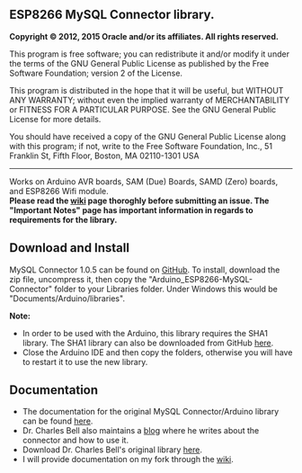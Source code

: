 ESP8266 MySQL Connector library.
------------------------------------------------------------------------

**Copyright &copy; 2012, 2015 Oracle and/or its affiliates. All rights reserved.**

This program is free software; you can redistribute it and/or modify
it under the terms of the GNU General Public License as published by
the Free Software Foundation; version 2 of the License.  

This program is distributed in the hope that it will be useful,
but WITHOUT ANY WARRANTY; without even the implied warranty of
MERCHANTABILITY or FITNESS FOR A PARTICULAR PURPOSE.  See the
GNU General Public License for more details.

You should have received a copy of the GNU General Public License
along with this program; if not, write to the Free Software
Foundation, Inc., 51 Franklin St, Fifth Floor, Boston, MA 02110-1301  USA</small>

--------------------------------------------------------------------------

Works on Arduino AVR boards, SAM (Due) Boards, SAMD (Zero) boards, and ESP8266 Wifi module.  
**Please read the [wiki](https://github.com/smokeypell/Arduino_ESP8266-MySQL-Connector/wiki) page thoroghly before submitting an issue.
The "Important Notes" page has important information in regards to requirements for the library.** 

Download and Install
-------------------------------------------------
MySQL Connector 1.0.5 can be found on [GitHub](https://github.com/smokeypell/Arduino_ESP8266-MySQL-Connector). To install, download the zip file, uncompress it, then copy the "Arduino_ESP8266-MySQL-Connector" folder to your Libraries folder. Under Windows this would be "Documents/Arduino/libraries".

**Note:**
* In order to be used with the Arduino, this library requires the SHA1 library. The SHA1 library can also be downloaded from GitHub [here](https://github.com/Cathedrow/Cryptosuite).
* Close the Arduino IDE and then copy the folders, otherwise you will have to restart it to use the new library.


Documentation
-------------
- The documentation for the original MySQL Connector/Arduino library can be found [here](https://launchpadlibrarian.net/213032167/MySQL_Connector_Arduino_Reference_Manual-1.0.4ga.pdf). 
- Dr. Charles Bell also maintains a [blog](http://drcharlesbell.blogspot.com) where he writes about the connector and how to use it.
- Download Dr. Charles Bell's original library [here](https://launchpad.net/mysql-arduino).
- I will provide documentation on my fork through the [wiki](https://github.com/smokeypell/Arduino_ESP8266-MySQL-Connector/wiki).
